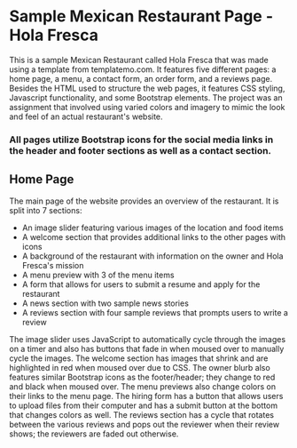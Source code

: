 # Sample Mexican Restaurant Page - Hola Fresca
This is a sample Mexican Restaurant called Hola Fresca that was made using a template from templatemo.com. It features five different pages: a home page, a menu, a contact form, an order form, and a reviews page. Besides the HTML used to structure the web pages, it features CSS styling, Javascript functionality, and some Bootstrap elements. The project was an assignment that involved using varied colors and imagery to mimic the look and feel of an actual restaurant's website.

### All pages utilize Bootstrap icons for the social media links in the header and footer sections as well as a contact section. 

## Home Page 
The main page of the website provides an overview of the restaurant. It is split into 7 sections: 
  * An image slider featuring various images of the location and food items
  * A welcome section that provides additional links to the other pages with icons
  * A background of the restaurant with information on the owner and Hola Fresca's mission
  * A menu preview with 3 of the menu items
  * A form that allows for users to submit a resume and apply for the restaurant
  * A news section with two sample news stories
  * A reviews section with four sample reviews that prompts users to write a review

The image slider uses JavaScript to automatically cycle through the images on a timer and also has buttons that fade in when moused over to manually cycle the images. The welcome section has images that shrink and are highlighted in red when moused over due to CSS. The owner blurb also features similar Bootstrap icons as the footer/header; they change to red and black when moused over. The menu previews also change colors on their links to the menu page. The hiring form has a button that allows users to upload files from their computer and has a submit button at the bottom that changes colors as well. The reviews section has a cycle that rotates between the various reviews and pops out the reviewer when their review shows; the reviewers are faded out otherwise. 

  
